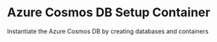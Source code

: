 # Azure Cosmos DB Setup Container

Instantiate the Azure Cosmos DB by creating databases and containers 
